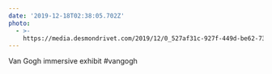 ```yaml
---
date: '2019-12-18T02:38:05.702Z'
photo:
  - >-
    https://media.desmondrivet.com/2019/12/0_527af31c-927f-449d-be62-739a81b06a04.jpg
---
```


Van Gogh immersive exhibit #vangogh
